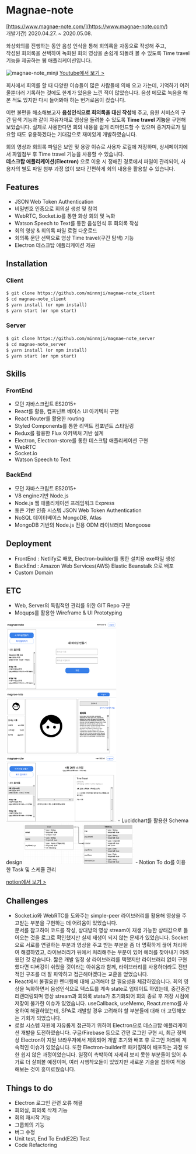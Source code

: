 # Magnae-note

[https://www.magnae-note.com/](https://www.magnae-note.com/)   
개발기간) 2020.04.27. ~ 2020.05.08.   

화상회의를 진행하는 동안 음성 인식을 통해 회의록을 자동으로 작성해 주고,   
작성된 회의록을 선택하여 녹화된 회의 영상을 손쉽게 되돌려 볼 수 있도록 Time travel 기능을 제공하는 웹 애플리케이션입니다.

![magnae-note_minji](./src/assets/magnae-note_minji.gif)
[Youtube에서 보기 >](https://youtu.be/oFHqaTct5LU)

회사에서 회의를 할 때 다양한 이슈들이 많은 사람들에 의해 오고 가는데, 기억하기 어려울뿐더러 기록하는 것에도 한계가 있음을 느낀 적이 많았습니다. 음성 메모로 녹음을 해본 적도 있지만 다시 들어봐야 하는 번거로움이 컸습니다.   

이런 불편을 해소해보고자 **음성인식으로 회의록을 대신 작성**해 주고, 음원 서비스의 구간 탐색 기능과 같이 자유자재로 영상을 돌려볼 수 있도록 **Time travel 기능**을 구현해보았습니다. 실제로 사용한다면 회의 내용을 쉽게 리마인드할 수 있으며 증거자료가 필요할 때도 유용하겠다는 기대감으로 재미있게 개발하였습니다.   

회의 영상과 회의록 파일은 보안 및 용량 이슈로 사용자 로컬에 저장하며, 상세페이지에서 파일첨부 후 Time travel 기능을 사용할 수 있습니다.   
**데스크탑 애플리케이션(Electron)** 으로 이용 시 정해진 경로에서 파일이 관리되어, 사용자의 별도 파일 첨부 과정 없이 보다 간편하게 회의 내용을 활용할 수 있습니다.

## Features

- JSON Web Token Authentication
- 비밀번호 인증으로 회의실 생성 및 참여
- WebRTC, Socket.io를 통한 화상 회의 및 녹화
- Watson Speech to Text를 통한 음성인식 후 회의록 작성
- 회의 영상 & 회의록 파일 로컬 다운로드
- 회의록 문단 선택으로 영상 Time travel(구간 탐색) 기능
- Electron 데스크탑 애플리케이션 제공

## Installation

### Client

```
$ git clone https://github.com/minnnji/magnae-note_client
$ cd magnae-note_client
$ yarn install (or npm install)
$ yarn start (or npm start)
```

### Server

```
$ git clone https://github.com/minnnji/magnae-note_server
$ cd magnae-note_server
$ yarn install (or npm install)
$ yarn start (or npm start)
```

## Skills

### FrontEnd

- 모던 자바스크립트 ES2015+
- React를 활용, 컴포넌트 베이스 UI 아키텍처 구현
- React Router를 활용한 routing
- Styled Components를 통한 리액트 컴포넌트 스타일링
- Redux를 활용한 Flux 아키텍처 기반 설계
- Electron, Electron-store를 통한 데스크탑 애플리케이션 구현
- WebRTC
- Socket.io
- Watson Speech to Text

### BackEnd

- 모던 자바스크립트 ES2015+
- V8 engine기반 Node.js
- Node.js 웹 애플리케이션 프레임워크 Express
- 토큰 기반 인증 시스템 JSON Web Token Authentication
- NoSQL 데이터베이스 MongoDB, Atlas
- MongoDB 기반의 Node.js 전용 ODM 라이브러리 Mongoose

## Deployment

- FrontEnd : Netlify로 배포, Electron-builder를 통한 설치용 exe파일 생성
- BackEnd : Amazon Web Services(AWS) Elastic Beanstalk 으로 배포
- Custom Domain

## ETC

- Web, Server의 독립적인 관리를 위한 GIT Repo 구분
- Moqups를 활용한 Wireframe & UI Prototyping   
<img src="./src/assets/mockup1.png" width="60%">
<img src="./src/assets/mockup2.png" width="60%">
<img src="./src/assets/mockup3.png" width="60%">
- Lucidchart를 활용한 Schema design   
<img src="./src/assets/schema.png" width="60%">
- Notion To do를 이용한 Task 및 스케쥴 관리   

[notion에서 보기 >](https://www.notion.so/minnnji2326/20fb2f15583d4571855040c1dad2d2ce?v=1099d5eed542425d912b3354529c3f94)


## Challenges

- Socket.io와 WebRTC를 도와주는 simple-peer 라이브러리를 활용해 영상을 주고받는 부분을 구현하는 데 어려움이 있었습니다.   
문서를 참고하여 코드를 작성, 상대방의 영상 stream이 재생 가능한 상태값으로 들어오는 것을 로그로 확인했지만 실제 재생이 되지 않는 문제가 있었습니다. Socket으로 서로를 연결하는 부분과 영상을 주고 받는 부분을 좀 더 명확하게 끊어 처리하여 해결하였고, 라이브러리가 뒤에서 처리해주는 부분이 있어 에러를 찾아내기 어려웠던 것 같습니다. 짧은 개발 일정 상 라이브러리를 택했지만 라이브러리 없이 구현했다면 디버깅이 쉬웠을 것이라는 아쉬움과 함께, 라이브러리를 사용하더라도 전반적인 구조를 더 잘 파악하고 접근해야겠다는 교훈을 얻었습니다.
- React에서 불필요한 렌더링에 대해 고려해야 할 필요성을 체감하였습니다. 회의 영상을 녹화하면서 음성인식으로 텍스트를 계속 state로 업데이트 하였는데, 중간중간 리렌더링되며 영상 stream과 회의록 state가 초기화되어 회의 종료 후 저장 시점에 저장이 불가한 이슈가 있었습니다. useCallback, useMemo, React.memo를 사용하여 해결하였는데, SPA로 개발할 경우 고려해야 할 부분들에 대해 더 고민해보는 기회가 되었습니다.
- 로컬 시스템 자원에 자유롭게 접근하기 위하여 Electron으로 데스크탑 애플리케이션 개발을 도전하였습니다. 구글/Firebase 등으로 간편 로그인 구현 시, 최근 정책 상 Electron이 지원 브라우저에서 제외되어 개발 초기와 배포 후 로그인 처리에 계속적인 이슈가 있었습니다. 또한 Electron-builder로 패키징하여 배포하는 과정 또한 쉽지 않은 과정이었습니다. 일정이 촉박하여 자세히 보지 못한 부분들이 있어 추가로 더 살펴볼 예정이며, 여러 시행착오들이 있었지만 새로운 기술을 접하여 적용해보는 것이 흥미로웠습니다.

## Things to do

- Electron 로그인 관련 오류 해결
- 회의실, 회의록 삭제 기능
- 회의 재시작 기능
- 그룹회의 기능
- 버그 수정
- Unit test, End To End(E2E) Test
- Code Refactoring
